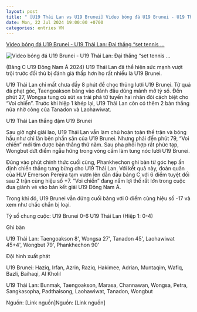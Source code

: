 ```yaml
---
layout: post
title: " [U19 Thái Lan vs U19 Brunei] Video bóng đá U19 Brunei - U19 Thái Lan: Đại thắng “set tennis ..."
date: Mon, 22 Jul 2024 19:00:00 +0700
categories: entries VN
---
```

[Video bóng đá U19 Brunei - U19 Thái Lan: Đại thắng “set tennis ...](https://www.24h.com.vn/bong-da/video-bong-da-u19-brunei-u19-thai-lan-dai-thang-set-tennis-u19-dong-nam-a-c48a1587794.html)

![Video bóng đá U19 Brunei - U19 Thái Lan: Đại thắng “set tennis ...](https://cdn.24h.com.vn/upload/3-2024/images/2024-07-22/6-1200-1721643628-445-width1200height628-watermark.jpg)

(Bảng C U19 Đông Nam Á 2024) U19 Thái Lan đã thể hiện sức mạnh vượt trội trước đối thủ bị đánh giá thấp hơn họ rất nhiều là U19 Brunei.

U19 Thái Lan chỉ mất chưa đầy 8 phút để chọc thủng lưới U19 Brunei. Từ quả đá phạt góc, Taengoakson băng vào đánh đầu dũng mãnh mở tỷ số. Đến phút 27, Wongsa tung cú sút xa trái phá từ tuyến hai nhân đôi cách biệt cho “Voi chiến”. Trước khi hiệp 1 khép lại, U19 Thái Lan còn có thêm 2 bàn thắng nữa nhờ công của Tanadon và Laohawiwat.

U19 Thái Lan thắng đậm U19 Brunei

Sau giờ nghỉ giải lao, U19 Thái Lan vẫn làm chủ hoàn toàn thế trận và bóng hầu như chỉ lăn bên phần sân của U19 Brunei. Nhưng phải đến phút 79, “Voi chiến” mới tìm được bàn thắng thứ năm. Sau pha phối hợp rất phức tạp, Wongbut dứt điểm ngẫu hứng trong vòng cấm làm tung nóc lưới U19 Brunei.

Đúng vào phút chính thức cuối cùng, Phankhechon ghi bàn từ góc hẹp ấn định chiến thắng tưng bừng cho U19 Thái Lan. Với kết quả này, đoàn quân của HLV Emerson Pereira tạm vươn lên dẫn đầu bảng C với 6 điểm tuyệt đối sau 2 trận cùng hiệu số +7. “Voi chiến” đang nắm lợi thế rất lớn trong cuộc đua giành vé vào bán kết giải U19 Đông Nam Á.

Trong khi đó, U19 Brunei vẫn đứng cuối bảng với 0 điểm cùng hiệu số -17 và xem như chắc chắn bị loại.

Tỷ số chung cuộc: U19 Brunei 0-6 U19 Thái Lan (Hiệp 1: 0-4)

Ghi bàn

U19 Thái Lan: Taengoakson 8', Wongsa 27', Tanadon 45', Laohawiwat 45+4', Wongbut 79', Phankhechon 90'

Đội hình xuất phát

U19 Brunei: Haziq, Irfan, Azrin, Raziq, Hakimee, Adrian, Muntaqim, Wafiq, Bazli, Baihaqi, Al Kholil

U19 Thái Lan: Bunmak, Taengoakson, Marasa, Channawan, Wongsa, Petra, Sangkasopha, Padthaisong, Laohawiwat, Tanadon, Wongbut

Nguồn: [Link nguồn]Nguồn: [Link nguồn]

